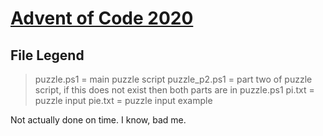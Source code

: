 # [Advent of Code 2020](https://adventofcode.com/2020)

File Legend
------
> puzzle.ps1 = main puzzle script
> puzzle_p2.ps1 = part two of puzzle script, if this does not exist then both parts are in puzzle.ps1
> pi.txt = puzzle input
> pie.txt = puzzle input example

 Not actually done on time.
 I know, bad me.